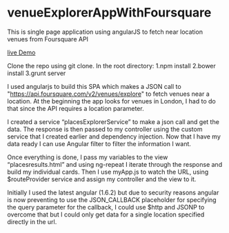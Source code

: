 # venueExplorerAppWithFoursquare
This is single page application using angularJS to fetch near location venues from Foursquare API

<a href="http://www.ashkanarvaneh.co.uk/angular/venueExplorer/#/explore" target="_blank"> live Demo </a>

Clone the repo using git clone.
In the root directory:
1.npm install
2.bower install
3.grunt server

I used angularjs to build this SPA which makes a JSON call to "https://api.foursquare.com/v2/venues/explore" to fetch venues near a location.
At the beginning the app looks for venues in London, I had to do that since the API requires a location parameter.

I created a service “placesExplorerService” to make a json call and get the data. The response is then passed to my controller using the custom service that I created earlier and dependency injection. Now that I have my data ready I can use Angular filter to filter the information I want.

Once everything is done, I pass my variables to the view “placesresults.html” and using ng-repeat I iterate through the response and build my individual cards.
Then I use myApp.js to watch  the URL, using $routeProvider service and assign my controller and the view to it.

Initially I used the latest angular (1.6.2) but due to security reasons angular is now preventing to  use the JSON_CALLBACK placeholder for specifying the query parameter for the callback, I could use $http and JSONP to overcome that but I could only get data for a single location specified directly in the url. 
